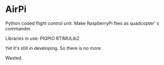 # AirPi
Python coded flight control unit. Make RaspberryPi flies as quadcopter' s commander.

Libraries in use:
	PIGPIO
	RTIMULib2

Yet it's still in developing. So there is no more.

Wasted.
